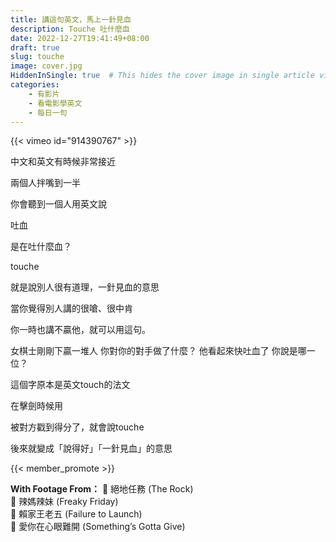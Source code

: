 ```yaml
---
title: 講這句英文，馬上一針見血
description: Touche 吐什麼血
date: 2022-12-27T19:41:49+08:00
draft: true
slug: touche
image: cover.jpg
HiddenInSingle: true  # This hides the cover image in single article view
categories:
    - 有影片
    - 看電影學英文
    - 每日一句
---
```


{{< vimeo id="914390767" >}}

中文和英文有時候非常接近

兩個人拌嘴到一半

你會聽到一個人用英文說

吐血

是在吐什麼血？

touche

就是說別人很有道理，一針見血的意思

當你覺得別人講的很嗆、很中肯

你一時也講不贏他，就可以用這句。


女棋士剛剛下贏一堆人
你對你的對手做了什麼？
他看起來快吐血了
你說是哪一位？


這個字原本是英文touch的法文

在擊劍時候用

被對方戳到得分了，就會說touche 

後來就變成「說得好」「一針見血」的意思


{{< member_promote >}}

**With Footage From：**
🎥 絕地任務 (The Rock)  
🎥 辣媽辣妹 (Freaky Friday)  
🎥 賴家王老五 (Failure to Launch)  
🎥 愛你在心眼難開 (Something’s Gotta Give)  


